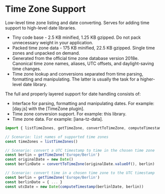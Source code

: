 # Time Zone Support

Low-level time zone listing and date converting. Serves for adding time support to high-level date libraries.

* Tiny code base - 2.5 KB minified, 1.25 KB gzipped. Do not pack unnecessary weight in your application.
* Packed time zone data - 175 KB minified, 22.5 KB gzipped. Single time zones and unpacked on demand.
* Generated from the official time zone database version 2018e. Canonical time zone names, aliases, UTC offsets, and daylight-saving time changes.
* Time zone lookup and conversions separated from time parsing, formatting and manipulating. The latter is usually the task for a higher-level date library.

The full and properly layered support for date handling consists of:

* Interface for parsing, formatting and manipulating dates. For example: [day.js] with the [TimeZone plugin].
* Time zone conversion support. For example: this library.
* Time zone data. For example: [iana-tz-data].

```js
import { listTimeZones, getTimeZone, convertToTimeZone, computeTimestamp } from 'timezone-support'

// Scenario: list names of supported time zones
const timeZones = listTimeZones()

// Scenario: convert a UTC timestamp to time in the chosen time zone
const berlin = getTimeZone('Europe/Berlin')
const originalDate = new Date()
const berlinDate = convertToTimeZone(originalDate.valueOf(), berlin)

// Scenario: convert time in a chosen time zone to the UTC timestamp
const berlin = getTimeZone('Europe/Berlin')
const berlinDate = { ... }
const utcDate = new Date(computeTimestamp(berlinlDate, berlin))
```
